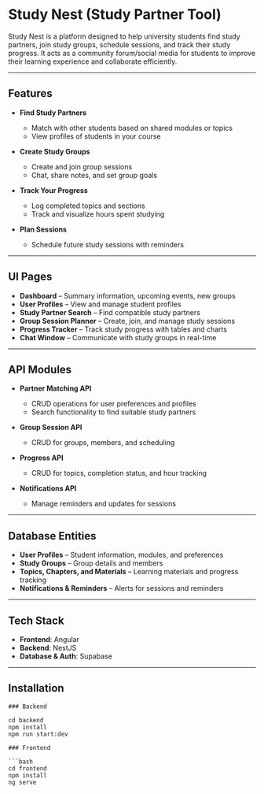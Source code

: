 # Study Nest (Study Partner Tool)

Study Nest is a platform designed to help university students find study partners, join study groups, schedule sessions, and track their study progress. It acts as a community forum/social media for students to improve their learning experience and collaborate efficiently.

---

## Features

- **Find Study Partners**
  - Match with other students based on shared modules or topics
  - View profiles of students in your course

- **Create Study Groups**
  - Create and join group sessions
  - Chat, share notes, and set group goals

- **Track Your Progress**
  - Log completed topics and sections
  - Track and visualize hours spent studying

- **Plan Sessions**
  - Schedule future study sessions with reminders

---

## UI Pages

- **Dashboard** – Summary information, upcoming events, new groups
- **User Profiles** – View and manage student profiles
- **Study Partner Search** – Find compatible study partners
- **Group Session Planner** – Create, join, and manage study sessions
- **Progress Tracker** – Track study progress with tables and charts
- **Chat Window** – Communicate with study groups in real-time

---

## API Modules

- **Partner Matching API**
  - CRUD operations for user preferences and profiles
  - Search functionality to find suitable study partners

- **Group Session API**
  - CRUD for groups, members, and scheduling

- **Progress API**
  - CRUD for topics, completion status, and hour tracking

- **Notifications API**
  - Manage reminders and updates for sessions

---

## Database Entities

- **User Profiles** – Student information, modules, and preferences
- **Study Groups** – Group details and members
- **Topics, Chapters, and Materials** – Learning materials and progress tracking
- **Notifications & Reminders** – Alerts for sessions and reminders

---

## Tech Stack

- **Frontend**: Angular
- **Backend**: NestJS
- **Database & Auth**: Supabase

---

## Installation
```
### Backend

cd backend
npm install
npm run start:dev

### Frontend

```bash
cd frontend
npm install
ng serve

